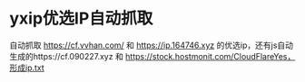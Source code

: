 # yxip优选IP自动抓取

自动抓取  https://cf.vvhan.com/ 和 https://ip.164746.xyz 的优选ip，还有js自动生成的https://cf.090227.xyz 和 https://stock.hostmonit.com/CloudFlareYes，形成ip.txt
